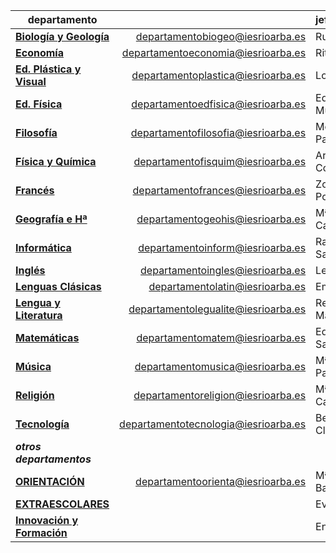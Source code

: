 <!-- TITLE: Departamentos -->
<!-- SUBTITLE: La Didáctica y los profesores se agrupan en Departamentos -->
|departamento                                               ||jefatura							 | |
|----------------------------------------------------------|--:|:---------------------|------------------------:|
|**[Biología y Geología](/departamento/biologia-geologia)** |departamentobiogeo@iesrioarba.es|Rubén Peña	           |rpena@iesrioarba.es  |
|**[Economía](/departamento/economia)**                     |departamentoeconomia@iesrioarba.es|Rita Molina	         |rmolina@iesrioarba.es|
|**[Ed. Plástica y Visual](/departamento/plastica)**        |departamentoplastica@iesrioarba.es|Lorenzo Lledó	       |lorenzolledo@iesrioarba.es|
|**[Ed. Física](/departamento/educacion-fisica)**           |departamentoedfisica@iesrioarba.es|Eduardo Muñoz         |emunoz@iesrioarba.es|
|**[Filosofía](/departamento/filosofia)**                   |departamentofilosofia@iesrioarba.es|Montserrat Palomino	 |mpalomino@iesrioarba.es|
|**[Física y Química](/departamento/fisica-quimica)**       |departamentofisquim@iesrioarba.es|Aranzazu Cortes       |acortes@iesrioarba.es|
|**[Francés](/departamento/frances)**                       |departamentofrances@iesrioarba.es|Zoraida Portero	     |zportero@iesrioarba.es|
|**[Geografía e Hª](/departamento/geografia-e-historia)**   |departamentogeohis@iesrioarba.es|Mª Isabel Castelreanas|micastelreanas@iesrioarba.es                   ||
|**[Informática](/departamento/informatica)**               |departamentoinform@iesrioarba.es|Ramón Sancho	         |rsancho@iesrioarba.es|
|**[Inglés](/departamento/ingles)**                         |departamentoingles@iesrioarba.es|Leticia Garcia	       |leticiagarcia@iesrioarba.es                                |
|**[Lenguas Clásicas](/departamento/clasicas)**             |departamentolatin@iesrioarba.es|Emilio Rando	         |erando@iesrioarba.es|
|**[Lengua y Literatura](/departamento/lengua-literatura)** |departamentolegualite@iesrioarba.es|Reyes Malandía	       |rmalandia@iesrioarba.es|
|**[Matemáticas](/departamento/matematicas)**               |departamentomatem@iesrioarba.es|Eduardo Sancho	       |esancho@iesrioarba.es|
|**[Música](/departamento/musica)**                         |departamentomusica@iesrioarba.es|Mª José Pascual       |mjpascual@iesrioarba.es|
|**[Religión](/departamento/religion)**                     |departamentoreligion@iesrioarba.es|Mª Pilar Calabuig       |mpcalabuig@iesrioarba.es|
|**[Tecnología](/departamento/tecnologia)**                 |departamentotecnologia@iesrioarba.es|Belén Clemente	       |bclemente@iesrioarba.es|
|_**otros departamentos**_||||
|**[ORIENTACIÓN](/orientacion)**          |departamentoorienta@iesrioarba.es|Mª Jose Barrecheguren |mjbarrecheguren@iesrioarba.es|
|**[EXTRAESCOLARES](/extraescolares)**    ||Eva Arce	            |earce@iesrioarba.es|
|**[Innovación y Formación](/innovacion)**||Enrique Galé	        |egale@iesrioarba.es|
